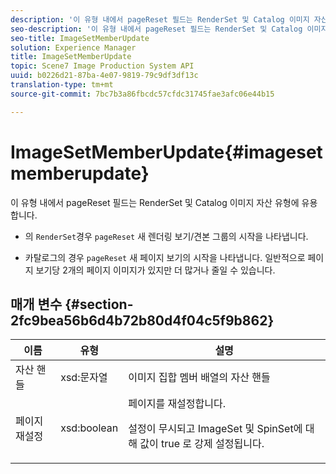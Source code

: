 ```yaml
---
description: '이 유형 내에서 pageReset 필드는 RenderSet 및 Catalog 이미지 자산 유형에 유용합니다 '
seo-description: '이 유형 내에서 pageReset 필드는 RenderSet 및 Catalog 이미지 자산 유형에 유용합니다 '
seo-title: ImageSetMemberUpdate
solution: Experience Manager
title: ImageSetMemberUpdate
topic: Scene7 Image Production System API
uuid: b0226d21-87ba-4e07-9819-79c9df3df13c
translation-type: tm+mt
source-git-commit: 7bc7b3a86fbcdc57cfdc31745fae3afc06e44b15

---
```



# ImageSetMemberUpdate{#imagesetmemberupdate}

이 유형 내에서 pageReset 필드는 RenderSet 및 Catalog 이미지 자산 유형에 유용합니다.

* 의 `RenderSet`경우 `pageReset` 새 렌더링 보기/견본 그룹의 시작을 나타냅니다.

* 카탈로그의 경우 `pageReset` 새 페이지 보기의 시작을 나타냅니다. 일반적으로 페이지 보기당 2개의 페이지 이미지가 있지만 더 많거나 줄일 수 있습니다.

## 매개 변수 {#section-2fc9bea56b6d4b72b80d4f04c5f9b862}

<table id="table_04100BB8ABD84EF68B0A7CE3AD946414"> 
 <thead> 
  <tr> 
   <th colname="col1" class="entry"> 이름 </th> 
   <th colname="col2" class="entry"> 유형 </th> 
   <th colname="col3" class="entry"> 설명 </th> 
  </tr> 
 </thead>
 <tbody> 
  <tr> 
   <td colname="col1"> <span class="codeph"> 자산 <span class="varname"> 핸들</span></span> </td> 
   <td colname="col2"> <span class="codeph"> xsd:문자열</span> </td> 
   <td colname="col3"> 이미지 집합 멤버 배열의 자산 핸들 </td> 
  </tr> 
  <tr> 
   <td colname="col1"> <span class="codeph"> 페이지 <span class="varname"> 재설정</span></span> </td> 
   <td colname="col2"> <span class="codeph"> xsd:boolean</span> </td> 
   <td colname="col3">페이지를 재설정합니다. <p>설정이 무시되고 ImageSet 및 SpinSet에 대해 값이 true <span class="codeph"> 로</span> 강제 <span class="codeph"> 설정됩니다</span>. </p></td> 
  </tr> 
 </tbody> 
</table>

